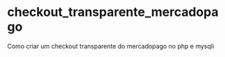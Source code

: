 # checkout_transparente_mercadopago
Como criar um checkout transparente do mercadopago no php e mysqli
